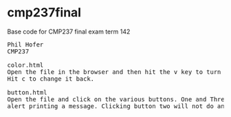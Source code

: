 # cmp237final
Base code for CMP237 final exam term 142

<pre>
Phil Hofer
CMP237

color.html
Open the file in the browser and then hit the v key to turn the page purple.
Hit c to change it back.

button.html
Open the file and click on the various buttons. One and Three will pop up an 
alert printing a message. Clicking button two will not do anything.
</pre>
